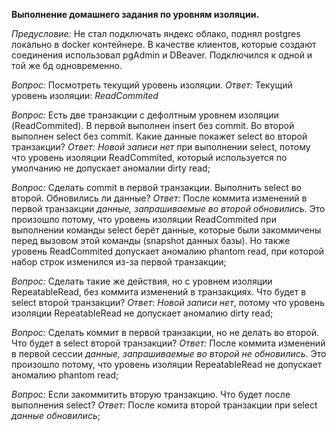 **Выполнение домашнего задания по уровням изоляции.**

*Предусловие:*
Не стал подключать яндекс облако, поднял postgres локально в docker контейнере. В качестве клиентов, которые создают соединения использовал pgAdmin и DBeaver. Подключился к одной и той же бд одновременно.

*Вопрос:* 
Посмотреть текущий уровень изоляции.
*Ответ:*
Текущий уровень изоляции: *ReadCommited*

*Вопрос:*
Есть две транзакции с дефолтным уровнем изоляции (ReadCommited). В первой выполнен insert без commit. Во второй выполнен select без commit. Какие данные покажет select во второй транзакции?
*Ответ:*
*Новой записи нет* при выполнении select, потому что уровень изоляции ReadCommited, который используется по умолчанию не допускает аномалии dirty read;

*Вопрос:*
Сделать commit в первой транзакции. Выполнить select во второй. Обновились ли данные?
*Ответ:*
После коммита изменений в первой транзакции *данные, запрашиваемые во второй обновились*. Это произошло потому, что уровень изоляции ReadCommited при выполнении команды select берёт данные, которые были закоммичены перед вызовом этой команды (snapshot данных базы). Но также уровень ReadCommited допускает аномалию phantom read, при которой набор строк изменился из-за первой транзакции;

*Вопрос:*
Сделать такие же действия, но с уровнем изоляции RepeatableRead, без коммита изменений в транзакциях. Что будет в select второй транзакции?
*Ответ:*
*Новой записи нет*, потому что уровень изоляции RepeatableRead не допускает аномалию dirty read;


*Вопрос:*
Сделать коммит в первой транзакции, но не делать во второй. 
Что будет в select второй транзакции?
*Ответ:*
После коммита изменений в первой сессии *данные, запрашиваемые во второй не обновились*. Это произошло потому, что уровень изоляции RepeatableRead не допускает аномалию phantom read;

*Вопрос:*
Если закоммитить вторую транзакцию. Что будет после выполнения select?
*Ответ:*
После комита второй транзакции при select *данные обновились*;